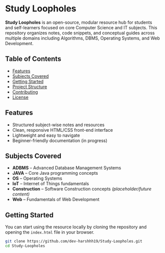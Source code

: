 # Study Loopholes

**Study Loopholes** is an open-source, modular resource hub for students and self-learners focused on core Computer Science and IT subjects. This repository organizes notes, code snippets, and conceptual guides across multiple domains including Algorithms, DBMS, Operating Systems, and Web Development.

## Table of Contents

- [Features](#features)
- [Subjects Covered](#subjects-covered)
- [Getting Started](#getting-started)
- [Project Structure](#project-structure)
- [Contributing](#contributing)
- [License](#license)

## Features

- Structured subject-wise notes and resources
- Clean, responsive HTML/CSS front-end interface
- Lightweight and easy to navigate
- Beginner-friendly documentation (in progress)

## Subjects Covered

- **ADBMS** – Advanced Database Management Systems
- **JAVA** – Core Java programming concepts
- **OS** – Operating Systems
- **IoT** – Internet of Things fundamentals
- **Construction** – Software Construction concepts *(placeholder/future content)*
- **Web** – Fundamentals of Web Development

## Getting Started

You can start using the resource locally by cloning the repository and opening the `index.html` file in your browser.

```bash
git clone https://github.com/dev-harshhh19/Study-Loopholes.git
cd Study-Loopholes
